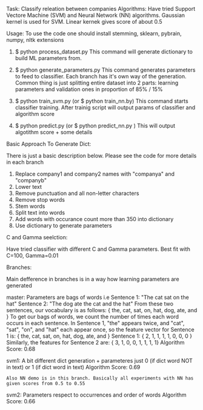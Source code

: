 Task: Classify releation between companies
Algorithms: Have tried Support Vectore Machine (SVM) and Neural Network (NN) algorithms. Gaussian kernel is used for SVM.
Linear kernek gives score of about 0.5

Usage:
To use the code one should install stemming, sklearn, pybrain, numpy, nltk extensions

1. $ python process_dataset.py
This command will generate dictionary to build ML parameters from. 

2. $ python generate_parameters.py
This command generates parameters to feed to classifier. Each branch has it's own way of the generation.
Common thing is just splitting entire dataset into 2 parts: learning parameters and validation ones in proportion of 85% / 15%
 
3. $ python train_svm.py (or $ python train_nn.by)
This command starts classifier training. After trainig script will output params of classifier and algorithm score

4. $ python predict.py (or $ python predict_nn.py )
This will output algotithm score + some details 

Basic Approach To Generate Dict:

There is just a basic description below. Please see the code for more details in each branch

1. Replace company1 and company2 names with "companya" and "companyb"
2. Lower text
3. Remove punctuation and all non-letter characters
4. Remove stop words
5. Stem words
6. Split text into words
7. Add words with occurance count more than 350 into dictionary
8. Use dictionary to generate parameters

C and Gamma seelction:

Have tried classifier with different C and Gamma parameters. Best fit with C=100, Gamma=0.01
 
Branches:

Main defference in branches is in a way how learning parameters are generated

master: Parameters are bags of words i.e
	Sentence 1: "The cat sat on the hat"
	Sentence 2: "The dog ate the cat and the hat"
	From these two sentences, our vocabulary is as follows:
	{ the, cat, sat, on, hat, dog, ate, and }
	To get our bags of words, we count the number of times each word occurs in each sentence. In Sentence 1, "the" appears twice, and "cat", "sat", "on", and "hat" each appear once, so the feature vector for Sentence 1 is:
	{ the, cat, sat, on, hat, dog, ate, and }
	Sentence 1: { 2, 1, 1, 1, 1, 0, 0, 0 }
	Similarly, the features for Sentence 2 are: { 3, 1, 0, 0, 1, 1, 1, 1}
	Algorithm Score: 0.68

svm1: 	A bit different dict generation + parameteres just 0 (if dict word NOT in text) or 1 (if dict word in text)
	Algorithm Score: 0.69

	Also NN demo is in this branch. Basically all experiments with NN has given scores from 0.5 to 0.55

svm2:   Parameters respect to occurrences and order of words
	Algorithm Score: 0.66
	

